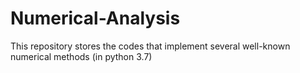 # Numerical-Analysis
This repository stores the codes that implement several well-known numerical methods (in python 3.7)
